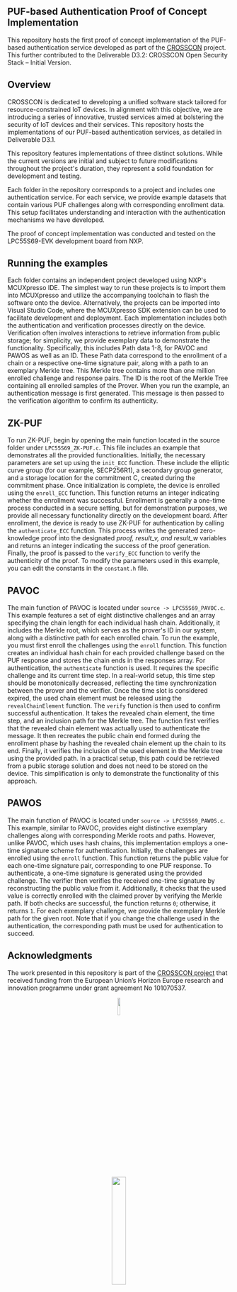 ## PUF-based Authentication Proof of Concept Implementation

This repository hosts the first proof of concept implementation of the PUF-based authentication service developed as part of the [CROSSCON](https://crosscon.eu/) project. This further contributed to the Deliverable D3.2: CROSSCON Open Security Stack – Initial Version.

## Overview

CROSSCON is dedicated to developing a unified software stack tailored for resource-constrained IoT devices. In alignment with this objective, we are introducing a series of innovative, trusted services aimed at bolstering the security of IoT devices and their services. This repository hosts the implementations of our PUF-based authentication services, as detailed in Deliverable D3.1.

This repository features implementations of three distinct solutions. While the current versions are initial and subject to future modifications throughout the project's duration, they represent a solid foundation for development and testing.

Each folder in the repository corresponds to a project and includes one authentication service. For each service, we provide example datasets that contain various PUF challenges along with corresponding enrollment data. This setup facilitates understanding and interaction with the authentication mechanisms we have developed.

The proof of concept implementation was conducted and tested on the LPC55S69-EVK development board from NXP.

## Running the examples

Each folder contains an independent project developed using NXP's MCUXpresso IDE. The simplest way to run these projects is to import them into MCUXpresso and utilize the accompanying toolchain to flash the software onto the device. Alternatively, the projects can be imported into Visual Studio Code, where the MCUXpresso SDK extension can be used to facilitate development and deployment.
Each implementation includes both the authentication and verification processes directly on the device. Verification often involves interactions to retrieve information from public storage; for simplicity, we provide exemplary data to demonstrate the functionality. Specifically, this includes Path data 1-8, for PAVOC and PAWOS as well as an ID. These Path data correspond to the enrollment of a chain or a respective one-time signature pair, along with a path to an exemplary Merkle tree. This Merkle tree contains more than one million enrolled challenge and response pairs. The ID is the root of the Merkle Tree containing all enrolled samples of the Prover.
When you run the example, an authentication message is first generated. This message is then passed to the verification algorithm to confirm its authenticity.

## ZK-PUF

To run ZK-PUF, begin by opening the main function located in the source folder under `LPC55S69_ZK-PUF.c`. This file includes an example that demonstrates all the provided functionalities. Initially, the necessary parameters are set up using the `init_ECC` function. These include the elliptic curve group (for our example, SECP256R1), a secondary group generator, and a storage location for the commitment C, created during the commitment phase. Once initialization is complete, the device is enrolled using the `enroll_ECC` function. This function returns an integer indicating whether the enrollment was successful. Enrollment is generally a one-time process conducted in a secure setting, but for demonstration purposes, we provide all necessary functionality directly on the development board. After enrollment, the device is ready to use ZK-PUF for authentication by calling the `authenticate_ECC` function. This process writes the generated zero-knowledge proof into the designated *proof, result_v, and result_w* variables and returns an integer indicating the success of the proof generation. Finally, the proof is passed to the `verify_ECC` function to verify the authenticity of the proof. To modify the parameters used in this example, you can edit the constants in the `constant.h` file.

## PAVOC

The main function of PAVOC is located under `source -> LPC55S69_PAVOC.c`. This example features a set of eight distinctive challenges and an array specifying the chain length for each individual hash chain. Additionally, it includes the Merkle root, which serves as the prover's ID in our system, along with a distinctive path for each enrolled chain.
To run the example, you must first enroll the challenges using the `enroll` function. This function creates an individual hash chain for each provided challenge based on the PUF response and stores the chain ends in the responses array.
For authentication, the `authenticate` function is used. It requires the specific challenge and its current time step. In a real-world setup, this time step should be monotonically decreased, reflecting the time synchronization between the prover and the verifier. Once the time slot is considered expired, the used chain element must be released using the `revealChainElement` function.
The `verify` function is then used to confirm successful authentication. It takes the revealed chain element, the time step, and an inclusion path for the Merkle tree. The function first verifies that the revealed chain element was actually used to authenticate the message. It then recreates the public chain end formed during the enrollment phase by hashing the revealed chain element up the chain to its end. Finally, it verifies the inclusion of the used element in the Merkle tree using the provided path. In a practical setup, this path could be retrieved from a public storage solution and does not need to be stored on the device. This simplification is only to demonstrate the functionality of this approach.


## PAWOS

The main function of PAVOC is located under `source -> LPC55S69_PAWOS.c`. This example, similar to PAVOC, provides eight distinctive exemplary challenges along with corresponding Merkle roots and paths. However, unlike PAVOC, which uses hash chains, this implementation employs a one-time signature scheme for authentication.
Initially, the challenges are enrolled using the `enroll` function. This function returns the public value for each one-time signature pair, corresponding to one PUF response. To authenticate, a one-time signature is generated using the provided challenge. The verifier then verifies the received one-time signature by reconstructing the public value from it. Additionally, it checks that the used value is correctly enrolled with the claimed prover by verifying the Merkle path.
If both checks are successful, the function returns `0`; otherwise, it returns `1`. For each exemplary challenge, we provide the exemplary Merkle path for the given root. Note that if you change the challenge used in the authentication, the corresponding path must be used for authentication to succeed.


## Acknowledgments

The work presented in this repository is part of the [CROSSCON project](https://crosscon.eu/) that received funding from the European Union’s Horizon Europe research and innovation programme under grant agreement No 101070537.

<p align="center">
    <img src="https://crosscon.eu/sites/crosscon/themes/crosscon/images/eu.svg" width=10% height=10%>
</p>

<p align="center">
    <img src="https://crosscon.eu/sites/crosscon/files/public/styles/large_1080_/public/content-images/media/2023/crosscon_logo.png?itok=LUH3ejzO" width=25% height=25%>
</p>
